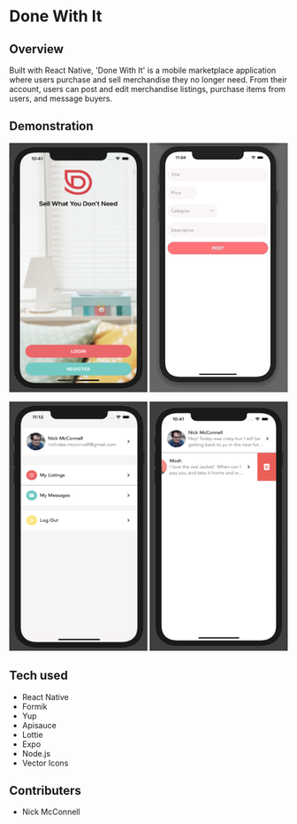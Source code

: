 # Done With It

## Overview

Built with React Native, 'Done With It' is a mobile marketplace application where users purchase and sell merchandise they no longer need.  From their account, users can post and edit merchandise listings, purchase items from users, and message buyers.

## Demonstration
<p align="center">
<img src="https://github.com/nicholasmcconnell/DoneWithIt/blob/master/app/assets/readme/WelcomeScreen.png" width="250" height="450"> 
    <img src="https://github.com/nicholasmcconnell/DoneWithIt/blob/master/app/assets/readme/ListingEditScreen.gif" width="250" height="450">
  </p>
  <p align="center">
  <img src="https://github.com/nicholasmcconnell/DoneWithIt/blob/master/app/assets/readme/AccountScreen.png" width="250" height="450"> 
  <img src="https://github.com/nicholasmcconnell/DoneWithIt/blob/master/app/assets/readme/MessagesScreen.png" width="250" height="450">
</p>

## Tech used

- React Native
- Formik
- Yup
- Apisauce
- Lottie
- Expo
- Node.js
- Vector Icons

## Contributers

- Nick McConnell
